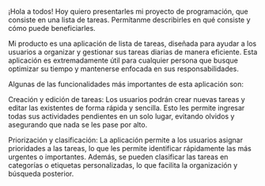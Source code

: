 ¡Hola a todos! Hoy quiero presentarles mi proyecto de programación, que consiste en una lista de tareas. Permítanme describirles en qué consiste y cómo puede beneficiarles.

Mi producto es una aplicación de lista de tareas, diseñada para ayudar a los usuarios a organizar y gestionar sus tareas diarias de manera eficiente. Esta aplicación es extremadamente útil para cualquier persona que busque optimizar su tiempo y mantenerse enfocada en sus responsabilidades.

Algunas de las funcionalidades más importantes de esta aplicación son:

Creación y edición de tareas: Los usuarios podrán crear nuevas tareas y editar las existentes de forma rápida y sencilla. Esto les permite ingresar todas sus actividades pendientes en un solo lugar, evitando olvidos y asegurando que nada se les pase por alto.

Priorización y clasificación: La aplicación permite a los usuarios asignar prioridades a las tareas, lo que les permite identificar rápidamente las más urgentes o importantes. Además, se pueden clasificar las tareas en categorías o etiquetas personalizadas, lo que facilita la organización y búsqueda posterior.